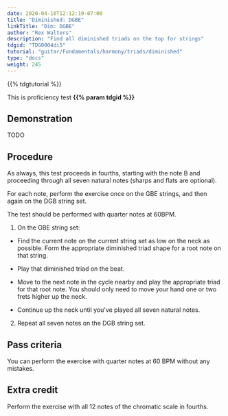 ```yaml
---
date: 2020-04-16T12:12:19-07:00
title: "Diminished: DGBE"
linkTitle: "Dim: DGBE"
author: "Rex Walters"
description: "Find all diminished triads on the top for strings"
tdgid: "TDG0004di5"
tutorial: "guitar/Fundamentals/harmony/triads/diminished"
type: "docs"
weight: 245
---
```


{{% tdgtutorial %}}

This is proficiency test **{{% param tdgid %}}**

## Demonstration

TODO

## Procedure

As always, this test proceeds in fourths, starting with the note B and proceeding through all seven natural notes (sharps and flats are optional).

For each note, perform the exercise once on the GBE strings, and then again on the DGB string set.

The test should be performed with quarter notes at 60BPM.

1. On the GBE string set:

  * Find the current note on the current string set as low on the neck as possible. Form the appropriate diminished triad shape for a root note on that string.

  * Play that diminished triad on the beat.

  * Move to the next note in the cycle nearby and play the appropriate triad for that root note. You should only need to move your hand one or two frets higher up the neck.

  * Continue up the neck until you've played all seven natural notes.

2. Repeat all seven notes on the DGB string set.


## Pass criteria

You can perform the exercise with quarter notes at 60 BPM without any mistakes.

## Extra credit

Perform the exercise with all 12 notes of the chromatic scale in fourths.
